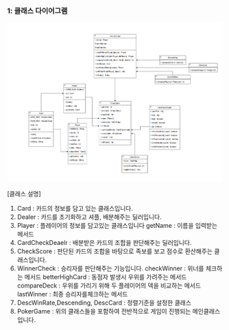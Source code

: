 ### 1: 클래스 다이어그램
![PokerGame.png](images%2FPokerGame.png)

[클래스 설명]
1. Card : 카드의 정보를 담고 있는 클래스입니다.
2. Dealer : 카드를 초기화하고 셔플, 배분해주는 딜러입니다.
3. Player : 플레이어의 정보를 담고있는 클래스입니다
             getName : 이름을 입력받는 메서드
4. CardCheckDeaelr : 배분받은 카드의 조합을 판단해주는 딜러입니다.
5. CheckScore : 판단된 카드의 조합을 바탕으로 족보를 보고 점수로 환산해주는 클래스입니다.
6. WinnerCheck : 승리자를 판단해주는 기능입니다. 
                checkWinner : 위너를 체크하는 메서드
                betterHighCard : 동점자 발생시 우위를 가려주는 메서드
                compareDeck : 우위를 가리기 위해 두 플레이어의 덱을 비교하는 메서드
                lastWinner : 최종 승리자를체크하는 메서드
7. DescWinRate,Descending, DescCard : 정렬기준을 설정한 클래스
8. PokerGame : 위의 클래스들을 포함하여 전반적으로 게임이 진행되는 메인클래스입니다.